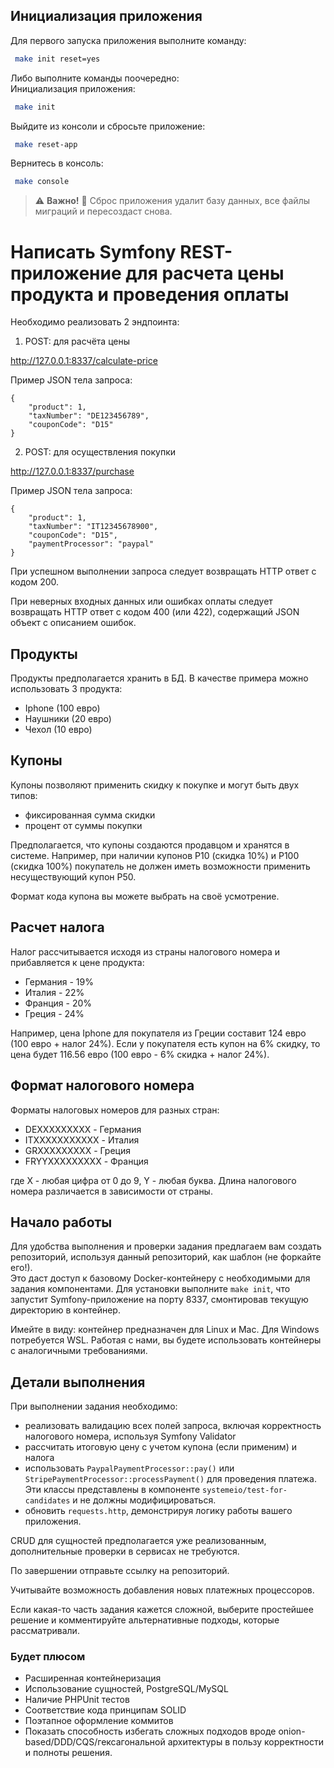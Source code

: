 ## Инициализация приложения

Для первого запуска приложения выполните команду:

```sh
 make init reset=yes
````
Либо выполните команды поочередно:  
Инициализация приложения:
```sh
 make init
```
Выйдите из консоли и сбросьте приложение:
```sh
 make reset-app
```
Вернитесь в консоль:
```sh
 make console
```

> ⚠ **Важно!** 🔴 Сброс приложения удалит базу данных, все файлы миграций и пересоздаст снова.





# Написать Symfony REST-приложение для расчета цены продукта и проведения оплаты

Необходимо реализовать 2 эндпоинта:
1. POST: для расчёта цены

http://127.0.0.1:8337/calculate-price

Пример JSON тела запроса:
```
{
    "product": 1,
    "taxNumber": "DE123456789",
    "couponCode": "D15"
}
```
2. POST: для осуществления покупки

http://127.0.0.1:8337/purchase

Пример JSON тела запроса:
```
{
    "product": 1,
    "taxNumber": "IT12345678900",
    "couponCode": "D15",
    "paymentProcessor": "paypal"
}
```

При успешном выполнении запроса следует возвращать HTTP ответ с кодом 200.

При неверных входных данных или ошибках оплаты следует возвращать HTTP ответ с кодом 400 (или 422), содержащий JSON объект с описанием ошибок.

## Продукты
Продукты предполагается хранить в БД. В качестве примера можно использовать 3 продукта:
- Iphone (100 евро)
- Наушники (20 евро)
- Чехол (10 евро)

## Купоны
Купоны позволяют применить скидку к покупке и могут быть двух типов:
- фиксированная сумма скидки
- процент от суммы покупки

Предполагается, что купоны создаются продавцом и хранятся в системе. Например, при наличии купонов P10 (скидка 10%) и P100 (скидка 100%) покупатель не должен иметь возможности применить несуществующий купон P50.

Формат кода купона вы можете выбрать на своё усмотрение.

## Расчет налога
Налог рассчитывается исходя из страны налогового номера и прибавляется к цене продукта:
- Германия - 19%
- Италия - 22%
- Франция - 20%
- Греция - 24%

Например, цена Iphone для покупателя из Греции составит 124 евро (100 евро + налог 24%). Если у покупателя есть купон на 6% скидку, то цена будет 116.56 евро (100 евро - 6% скидка + налог 24%).

## Формат налогового номера
Форматы налоговых номеров для разных стран:
- DEXXXXXXXXX - Германия
- ITXXXXXXXXXXX - Италия
- GRXXXXXXXXX - Греция
- FRYYXXXXXXXXX - Франция

где X - любая цифра от 0 до 9, Y - любая буква. Длина налогового номера различается в зависимости от страны.

## Начало работы
Для удобства выполнения и проверки задания предлагаем вам создать репозиторий, используя данный репозиторий, как шаблон (не форкайте его!).  
Это даст доступ к базовому Docker-контейнеру с необходимыми для задания компонентами. Для установки выполните `make init`, что запустит Symfony-приложение на порту 8337, смонтировав текущую директорию в контейнер.

Имейте в виду: контейнер предназначен для Linux и Mac. Для Windows потребуется WSL. Работая с нами, вы будете использовать контейнеры с аналогичными требованиями.

## Детали выполнения
При выполнении задания необходимо:
- реализовать валидацию всех полей запроса, включая корректность налогового номера, используя Symfony Validator
- рассчитать итоговую цену с учетом купона (если применим) и налога
- использовать `PaypalPaymentProcessor::pay()` или `StripePaymentProcessor::processPayment()` для проведения платежа. Эти классы представлены в компоненте `systemeio/test-for-candidates` и не должны модифицироваться.
- обновить `requests.http`, демонстрируя логику работы вашего приложения.

CRUD для сущностей предполагается уже реализованным, дополнительные проверки в сервисах не требуются.

По завершении отправьте ссылку на репозиторий.

Учитывайте возможность добавления новых платежных процессоров.

Если какая-то часть задания кажется сложной, выберите простейшее решение и комментируйте альтернативные подходы, которые рассматривали.

### Будет плюсом
- Расширенная контейнеризация
- Использование сущностей, PostgreSQL/MySQL
- Наличие PHPUnit тестов
- Соответствие кода принципам SOLID
- Поэтапное оформление коммитов
- Показать способность избегать сложных подходов вроде onion-based/DDD/CQS/гексагональной архитектуры в пользу корректности и полноты решения.
